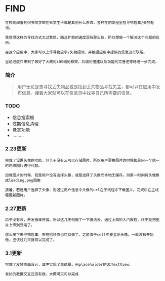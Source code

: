 # FIND
```
在校期间看到很多同学都在丢学生卡或是其他什么东西，各种在朋友圈里挂寻物启事/失物招领。

我觉得这样的寻找方式太过繁琐，而且扩散的速度没有那么快，所以想做一个解决这个问题的应用。

在这个应用中，大家可以上传寻物启事/失物招领，并根据应用中提供的信息进行联系。

当前进度只来到了做好了大概的iOS端的框架，后端的搭建以及功能的完善还等待进一步完成。
```

### 简介

> 用户无论是想寻找丢失物品或是捡到丢失物品寻找失主，都可以在应用中发布信息。接着大家就可以在信息页中找寻自己所需要的信息。

### TODO

- 信息搜索框
- 过期信息清理
- 悬赏功能
- .........

### 2.23更新
```
完成了设置头像的功能，但苦于没有云可以存储图片。所以用户更换图片的时候都是用一个统一的网络图片进行代替。

加载图片的时候，若是用户没有选择头像，或是选择了头像而本地无缓存。则第一时间将头像换成loading.png图像

接着，若是用户选择了头像，则通过用户信息中头像的url在子线程中下载图片，完成后在主线程更新图片。
```
### 2.27更新
```
由于没有云，开发很难开展。所以这几天倒腾了一下腾讯云。通过上面的入门教程，终于能把图片上传到云端了。

那么接下来寻物启事、失物招领页也可以做了。之前由于cell中要显示头像，一直没有开始做，应该过几天就可以完成了。
```
### 3.1更新
```
完成了发帖页面设计，其中实现了单选框，带placeholder的UITextView。

发帖的数据交互还没有做，大概明天可以完成
```

